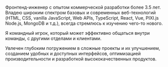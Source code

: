 Фронтенд-инженер с опытом коммерческой разработки более 3.5 лет. Владею широким спектром базовых и современных веб-технологий (HTML, CSS, vanilla JavaScript, Web APIs, TypeScript, React, Vue, PIXI.js Node.js, MongoDB и т.д.), всегда стремлюсь к изучению чего-то нового.

Я командный игрок, который может эффективно общаться внутри команды, с другими отделами и клиентами.

Увлечен глубоким погружением в сложные проекты и их улучшением, созданием удобных и доступных интерфейсов, оптимизацией производительности и разработкой высококачественных продуктов.

